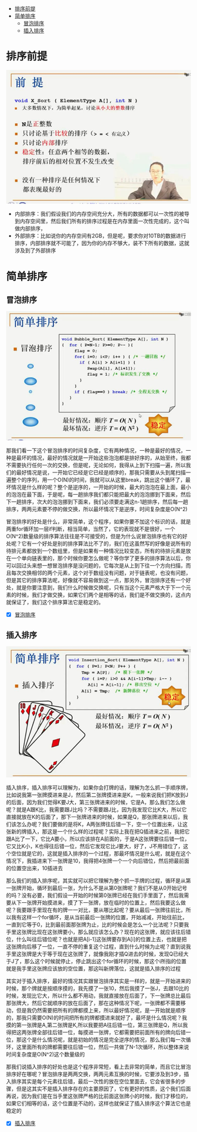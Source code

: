 * [排序前提](#排序前提)
* [简单排序](#简单排序)
	* [冒泡排序](#冒泡排序)
	* [插入排序](#)

# 排序前提

![sort_premise](../img/sort_premise.jpg)

- 内部排序：我们假设我们的内存空间充分大，所有的数据都可以一次性的被导到内存空间里，然后我们所有的排序过程是在内存里面一次性完成的，这个叫做内部排序，
- 外部排序：比如说你的内存空间有2GB，但是呢，要求你对10TB的数据进行排序，内部排序就不可能了，因为你的内存不够大，装不下所有的数据，这就涉及到了外部排序

# 简单排序

## 冒泡排序

![bubble_sort1](../img/bubble_sort1.jpg)

那我们看一下这个冒泡排序的时间复杂度，它有两种情况，一种是最好的情况，一种是最坏的情况，最好的情况就是一开始这些泡泡都是排好序的，从始至终，我都不需要执行任何一次的交换，但是呢，无论如何，我得从上到下扫描一遍，所以我们的最好情况是说，一开始它已经是它已经是顺序的，那我只需要从头到尾扫描一遍整个的序列，用一个O(N)的时间，我就可以从这里break，跳出这个循环了，最坏情况是什么样的呢？整个是逆序的，一开始的时候，最大的泡泡在最上面，最小的泡泡在最下面，于是呢，每一趟排序我们都只能把最大的泡泡挪到下面来，然后下一趟排序，次大的泡泡挪到下面来，我们必须要走满这n-1趟排序，然后每一趟排序，两两元素要不停的做交换，所以最坏情况下是逆序，时间复杂度是O(N^2)

冒泡排序的好处是什么，非常简单，这个程序，如果你要不加这个标识的话，就是两重for循环加一层if判断，相当简单，当然了，它的表现就不是很好，一个O(N^2)数量级的排序算法往往是不可接受的，但是为什么说冒泡排序也有它的好处呢？它有一个好处是别的排序算法比不了的，我们在这虽然写的好像是说所有的待排元素都放到一个数组里，但是如果有一种情况比较变态，所有的待排元素是放在一个单向链表里的，那个时候你要怎么做呢？等你学了更多的排序算法以后，你可以回过头来想一想冒泡排序是没问题的，它每次是从上到下往一个方向扫描，而且每次交换相邻的两个元素，这个对于数组没有问题，对于链表呢，也没有问题，但是其它的排序算法呢，好像就不容易做到这一点，那另外，冒泡排序还有一个好处，就是你要注意到，我们什么时候做交换呢，只有当这个元素严格大于下一个元素的时候，我们才做交换，如果它们两个是相等的话，我们是不做交换的，这点内就保证了，我们这个排序算法它是稳定的。

- [x] [冒泡排序](./BubbleSort.cc)

## 插入排序

![insert_sort1](../img/insert_sort1.jpg)

插入排序，插入排序可以理解为，如果你会打牌的话，理解为怎么抓一手顺序牌，比如说我第一张牌摸进来是J，然后第二张牌摸进来是K，一般来说我们把K放到J的后面，因为我们觉得K要J大，第三张牌进来的时候，它是A，那么我们怎么做呢？就是A跟K比，我需要跟J比吗？不需要跟J比，因为我发现它比K大，所以它直接就放在K的后面了，那下一张牌进来的时候，如果是Q，那张牌进来以后，我们该怎么办呢？我们要做的是将K，A两张牌往后错一下，空一个位置出来，让这张新的牌插入，那这是一个什么样的过程呢？实际上我在把Q插进来之前，我把它跟A比了一下，它比A要小，所以应该排在A前面的，于是A这张牌要往后错一位，它又比K小，K也得往后错一位，然后它发现它比J要大，好了，J不用错位了，这个空位就是它的，这就是插入排序的一个过程，那最坏情况是什么呢，就是在这个情况下，我插进来下一张牌是10，我得把4张牌一个一个向后错位，然后把最前面的位置空出来，10插进去

那么我们的插入排序呢，其实就可以把它理解为整个抓一手牌的过程，循环是从第一张牌开始，循环到最后一张，为什么不是从第0张牌呢？我们不是从0开始记号的吗？没有必要，我们假设一开始的时候第0张牌已经在我们手里面了，然后我需要从下一张牌开始摸进来，摸了下一张牌，放在临时的位置上，然后我要这么做呢？我要跟手里现在有的牌一一对比，要从哪比起呢？要从最后一张牌往前比，所以我有这样一个for循环，是从当前最后一张牌的位置，开始减减，开始往前比，一直到它等于0，比到最前面那张牌为止，比的时候会是怎么一个比法呢？只要我手里这张牌比现在这张牌要小，那么就应该怎么办？现在的这张牌，就应该往后错位，什么叫往后错位呢？也就是把A[i-1]这张牌要存到A[i]的位置上去，也就是把这张牌向后移了一位，一直不停的重复这个过程，直到什么时候为止呢？直到说我手里这张牌是大于等于现在这张牌了，就像我刚才插Q进去的时候，发现Q已经大于J了，那么这个时候就停止，停止跳出这个for循环的时候，那这个i所指的位置就是我手里这张牌应该放的空位置，那这叫新牌落位，这就是插入排序的过程

其实对于插入排序，最好的情况其实跟冒泡排序其实是一样的，就是一开始进来的时候，那个牌就是按顺序摸的，我先摸了一张10，然后我摸了一张J，去跟10比的时候，发现比它大，所以什么都不用动，我就直接放在后面了，下一张牌总比最后那张牌大，然后它就顺序的放在后面了，那在这种情况下呢，一张牌都不需要移动，但是我仍然需要把所有的牌都摸上来，所以最好情况呢，是一开始就是顺序的，那我只需要O(N)的时间把所有的牌都摸进来就好了，最坏是什么情况呢？我摸的第一张牌是A,第二张牌是K,所以我要把A往后错一位，第三张牌是Q，所以我得把这两张牌全部往后错一位，每摸进一张牌，它都需要把前面所有的牌向后错一位，那这个是什么情况呢，就是初始的情况是完全逆序的情况，那么我们每一次循环，这里面所有的牌都需要往后错一位，然后一共做了N-1次循环，所以整体来说时间复杂度是O(N^2)这个数量级的

那我们说插入排序的好处也是这个程序非常短，看上去非常的简单，而且它比冒泡排序好在哪呢？冒泡排序是两两交换，两两元素互换的时候，它要涉及到3步，插入排序其实是每个元素往后错，最后一次性的放在空位里面去，它会省很多的步骤，但是这其实不是插入排序存在的主要原因了，它有更好的性质，这个我们后面再说，因为我们是在当手里这张牌严格的比前面这张牌小的时候，我们才移位的，如果它们相等的话，这个位置是不动的，这样也就保证了插入排序这个算法它也是稳定的

- [x] [插入排序](./InsertSort.cc)